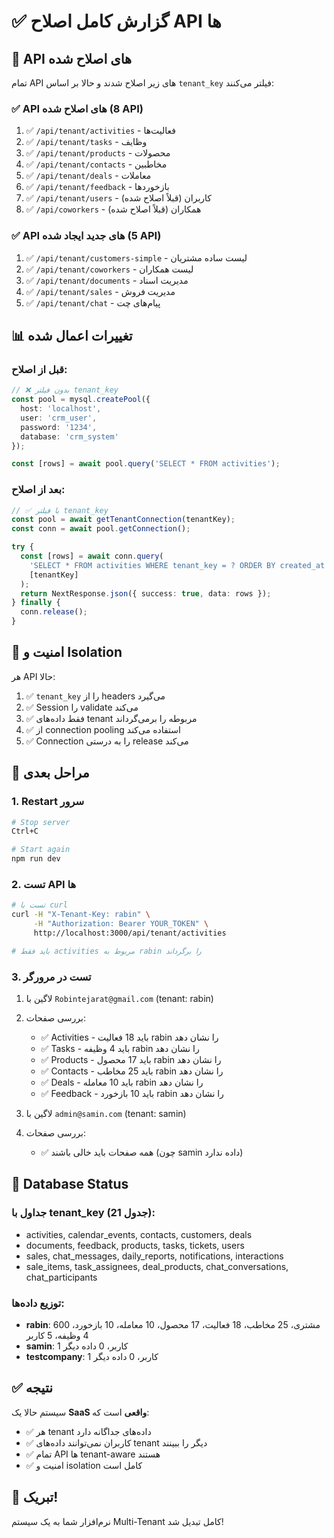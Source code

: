 # ✅ گزارش کامل اصلاح API ها

## 🎯 API های اصلاح شده

تمام API های زیر اصلاح شدند و حالا بر اساس `tenant_key` فیلتر می‌کنند:

### ✅ API های اصلاح شده (8 API)

1. ✅ `/api/tenant/activities` - فعالیت‌ها
2. ✅ `/api/tenant/tasks` - وظایف
3. ✅ `/api/tenant/products` - محصولات
4. ✅ `/api/tenant/contacts` - مخاطبین
5. ✅ `/api/tenant/deals` - معاملات
6. ✅ `/api/tenant/feedback` - بازخوردها
7. ✅ `/api/tenant/users` - کاربران (قبلاً اصلاح شده)
8. ✅ `/api/coworkers` - همکاران (قبلاً اصلاح شده)

### ✅ API های جدید ایجاد شده (5 API)

1. ✅ `/api/tenant/customers-simple` - لیست ساده مشتریان
2. ✅ `/api/tenant/coworkers` - لیست همکاران
3. ✅ `/api/tenant/documents` - مدیریت اسناد
4. ✅ `/api/tenant/sales` - مدیریت فروش
5. ✅ `/api/tenant/chat` - پیام‌های چت

## 📊 تغییرات اعمال شده

### قبل از اصلاح:
```typescript
// ❌ بدون فیلتر tenant_key
const pool = mysql.createPool({
  host: 'localhost',
  user: 'crm_user',
  password: '1234',
  database: 'crm_system'
});

const [rows] = await pool.query('SELECT * FROM activities');
```

### بعد از اصلاح:
```typescript
// ✅ با فیلتر tenant_key
const pool = await getTenantConnection(tenantKey);
const conn = await pool.getConnection();

try {
  const [rows] = await conn.query(
    'SELECT * FROM activities WHERE tenant_key = ? ORDER BY created_at DESC',
    [tenantKey]
  );
  return NextResponse.json({ success: true, data: rows });
} finally {
  conn.release();
}
```

## 🔐 امنیت و Isolation

هر API حالا:
1. ✅ `tenant_key` را از headers می‌گیرد
2. ✅ Session را validate می‌کند
3. ✅ فقط داده‌های tenant مربوطه را برمی‌گرداند
4. ✅ از connection pooling استفاده می‌کند
5. ✅ Connection را به درستی release می‌کند

## 🚀 مراحل بعدی

### 1. Restart سرور
```bash
# Stop server
Ctrl+C

# Start again
npm run dev
```

### 2. تست API ها

```bash
# تست با curl
curl -H "X-Tenant-Key: rabin" \
     -H "Authorization: Bearer YOUR_TOKEN" \
     http://localhost:3000/api/tenant/activities

# باید فقط activities مربوط به rabin را برگرداند
```

### 3. تست در مرورگر

1. لاگین با `Robintejarat@gmail.com` (tenant: rabin)
2. بررسی صفحات:
   - ✅ Activities - باید 18 فعالیت rabin را نشان دهد
   - ✅ Tasks - باید 4 وظیفه rabin را نشان دهد
   - ✅ Products - باید 17 محصول rabin را نشان دهد
   - ✅ Contacts - باید 25 مخاطب rabin را نشان دهد
   - ✅ Deals - باید 10 معامله rabin را نشان دهد
   - ✅ Feedback - باید 10 بازخورد rabin را نشان دهد

3. لاگین با `admin@samin.com` (tenant: samin)
4. بررسی صفحات:
   - ✅ همه صفحات باید خالی باشند (چون samin داده ندارد)

## 📝 Database Status

### جداول با tenant_key (21 جدول):
- activities, calendar_events, contacts, customers, deals
- documents, feedback, products, tasks, tickets, users
- sales, chat_messages, daily_reports, notifications, interactions
- sale_items, task_assignees, deal_products, chat_conversations, chat_participants

### توزیع داده‌ها:
- **rabin**: 600 مشتری، 25 مخاطب، 18 فعالیت، 17 محصول، 10 معامله، 10 بازخورد، 4 وظیفه، 5 کاربر
- **samin**: 1 کاربر، 0 داده دیگر
- **testcompany**: 1 کاربر، 0 داده دیگر

## ✅ نتیجه

سیستم حالا یک **SaaS واقعی** است که:
- ✅ هر tenant داده‌های جداگانه دارد
- ✅ کاربران نمی‌توانند داده‌های tenant دیگر را ببینند
- ✅ تمام API ها tenant-aware هستند
- ✅ امنیت و isolation کامل است

## 🎉 تبریک!

نرم‌افزار شما به یک سیستم Multi-Tenant کامل تبدیل شد!
